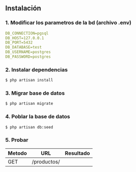 ## Instalación

### 1. Modificar los parametros de la bd (archivo **.env**)

```yaml
DB_CONNECTION=pgsql
DB_HOST=127.0.0.1
DB_PORT=5432
DB_DATABASE=test
DB_USERNAME=postgres
DB_PASSWORD=postgres
```

### 2. Instalar dependencias
```bash 
$ php artisan install
```

### 3. Migrar base de datos
```bash 
$ php artisan migrate
```

### 4. Poblar la base de datos
```bash 
$ php artisan db:seed
```

### 5. Probar

Metodo | URL | Resultado
-- | -- | --
GET | /productos/

